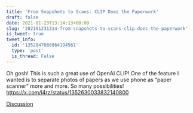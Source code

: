 ```yaml
---
title: 'From Snapshots to Scans: CLIP Does the Paperwork'
draft: false
date: 2021-01-23T13:14:13+00:00
slug: '202101231314-from-snapshots-to-scans-clip-does-the-paperwork'
is_tweet: true
tweet_info:
  id: '1352847080864194561'
  type: 'post'
  is_thread: False
---
```




Oh gosh! This is such a great use of OpenAI CLIP! One of the feature I wanted is to separate photos of papers as we use phone as “paper scanner” more and more. So many possibilities! <https://x.com/l4rz/status/1352630033832140800>

[Discussion](https://x.com/sytelus/status/1352847080864194561)
